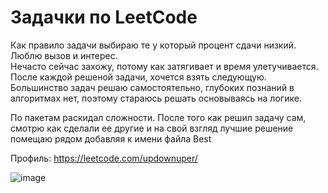 # Задачки по LeetCode

Как правило задачи выбираю те у который процент сдачи низкий.  
Люблю вызов и интерес.   
Нечасто сейчас захожу, потому как затягивает и время улетучивается. После каждой решеной задачи, хочется взять следующую.   
Большинство задач решаю самостоятельно, глубоких познаний в алгоритмах нет, поэтому стараюсь решать основываясь на логике.  

По пакетам раскидал сложности. 
После того как решил задачу сам, смотрю как сделали ее другие и на свой взгляд лучшие решение помещаю рядом добавляя к имени файла Best

Профиль: https://leetcode.com/updownuper/

![image](https://github.com/RHONT/LeetCode/assets/96048104/199a5169-7f05-4a2b-86d9-9a2c6d1c8497)
